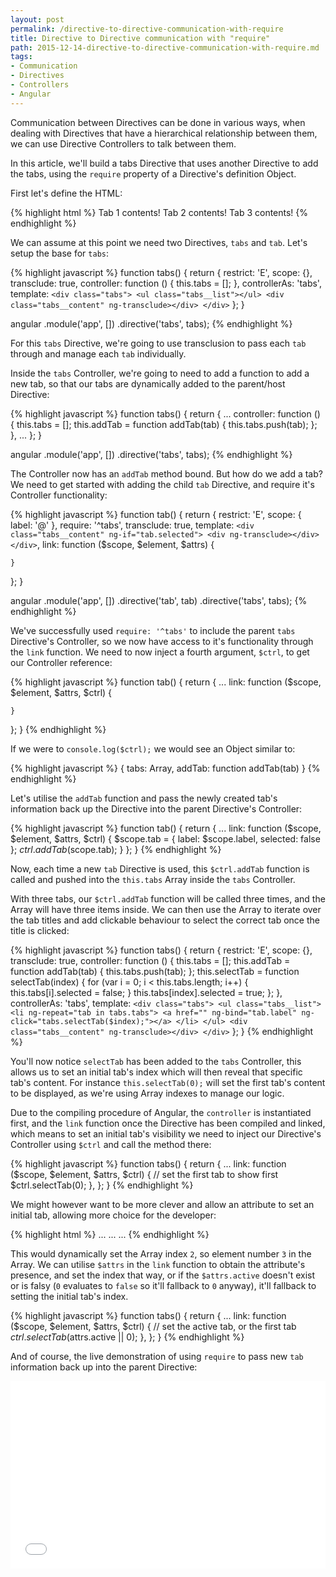 ```yaml
---
layout: post
permalink: /directive-to-directive-communication-with-require
title: Directive to Directive communication with "require"
path: 2015-12-14-directive-to-directive-communication-with-require.md
tags:
- Communication
- Directives
- Controllers
- Angular
---
```


Communication between Directives can be done in various ways, when dealing with Directives that have a hierarchical relationship between them, we can use Directive Controllers to talk between them.

In this article, we'll build a tabs Directive that uses another Directive to add the tabs, using the `require` property of a Directive's definition Object.

First let's define the HTML:

{% highlight html %}
<tabs>
  <tab label="Tab 1">
    Tab 1 contents!
   </tab>
   <tab label="Tab 2">
    Tab 2 contents!
   </tab>
   <tab label="Tab 3">
    Tab 3 contents!
   </tab>
</tabs>
{% endhighlight %}

We can assume at this point we need two Directives, `tabs` and `tab`. Let's setup the base for `tabs`:

{% highlight javascript %}
function tabs() {
  return {
    restrict: 'E',
    scope: {},
    transclude: true,
    controller: function () {
      this.tabs = [];
    },
    controllerAs: 'tabs',
    template: `
      <div class="tabs">
        <ul class="tabs__list"></ul>
        <div class="tabs__content" ng-transclude></div>
      </div>
    `
  };
}

angular
  .module('app', [])
  .directive('tabs', tabs);
{% endhighlight %}

For this `tabs` Directive, we're going to use transclusion to pass each `tab` through and manage each `tab` individually.

Inside the `tabs` Controller, we're going to need to add a function to add a new tab, so that our tabs are dynamically added to the parent/host Directive:

{% highlight javascript %}
function tabs() {
  return {
    ...
    controller: function () {
      this.tabs = [];
      this.addTab = function addTab(tab) {
        this.tabs.push(tab);
      };
    },
    ...
  };
}

angular
  .module('app', [])
  .directive('tabs', tabs);
{% endhighlight %}

The Controller now has an `addTab` method bound. But how do we add a tab? We need to get started with adding the child `tab` Directive, and require it's Controller functionality:

{% highlight javascript %}
function tab() {
  return {
    restrict: 'E',
    scope: {
      label: '@'
    },
    require: '^tabs',
    transclude: true,
    template: `
      <div class="tabs__content" ng-if="tab.selected">
        <div ng-transclude></div>
      </div>
    `,
    link: function ($scope, $element, $attrs) {
      
    }
  };
}

angular
  .module('app', [])
  .directive('tab', tab)
  .directive('tabs', tabs);
{% endhighlight %}

We've successfully used `require: '^tabs'` to include the parent `tabs` Directive's Controller, so we now have access to it's functionality through the `link` function. We need to now inject a fourth argument, `$ctrl`, to get our Controller reference:

{% highlight javascript %}
function tab() {
  return {
    ...
    link: function ($scope, $element, $attrs, $ctrl) {
      
    }
  };
}
{% endhighlight %}

If we were to `console.log($ctrl);` we would see an Object similar to:

{% highlight javascript %}
{
  tabs: Array,
  addTab: function addTab(tab)
}
{% endhighlight %}

Let's utilise the `addTab` function and pass the newly created tab's information back up the Directive into the parent Directive's Controller:

{% highlight javascript %}
function tab() {
  return {
    ...
    link: function ($scope, $element, $attrs, $ctrl) {
      $scope.tab = {
        label: $scope.label,
        selected: false
      };
      $ctrl.addTab($scope.tab);
    }
  };
}
{% endhighlight %}

Now, each time a new `tab` Directive is used, this `$ctrl.addTab` function is called and pushed into the `this.tabs` Array inside the `tabs` Controller.

With three tabs, our `$ctrl.addTab` function will be called three times, and the Array will have three items inside. We can then use the Array to iterate over the tab titles and add clickable behaviour to select the correct tab once the title is clicked:

{% highlight javascript %}
function tabs() {
  return {
    restrict: 'E',
    scope: {},
    transclude: true,
    controller: function () {
      this.tabs = [];
      this.addTab = function addTab(tab) {
        this.tabs.push(tab);
      };
      this.selectTab = function selectTab(index) {
        for (var i = 0; i < this.tabs.length; i++) {
          this.tabs[i].selected = false;
        }
        this.tabs[index].selected = true;
      };
    },
    controllerAs: 'tabs',
    template: `
      <div class="tabs">
        <ul class="tabs__list">
          <li ng-repeat="tab in tabs.tabs">
            <a href="" ng-bind="tab.label" ng-click="tabs.selectTab($index);"></a>
          </li>
        </ul>
        <div class="tabs__content" ng-transclude></div>
      </div>
    `
  };
}
{% endhighlight %}

You'll now notice `selectTab` has been added to the `tabs` Controller, this allows us to set an initial tab's index which will then reveal that specific tab's content. For instance `this.selectTab(0);` will set the first tab's content to be displayed, as we're using Array indexes to manage our logic.

Due to the compiling procedure of Angular, the `controller` is instantiated first, and the `link` function once the Directive has been compiled and linked, which means to set an initial tab's visibility we need to inject our Directive's Controller using `$ctrl` and call the method there:

{% highlight javascript %}
function tabs() {
  return {
    ...
    link: function ($scope, $element, $attrs, $ctrl) {
      // set the first tab to show first
      $ctrl.selectTab(0);
    },
  };
}
{% endhighlight %}

We might however want to be more clever and allow an attribute to set an initial tab, allowing more choice for the developer:

{% highlight html %}
<tabs active="2">
  <tab>...</tab>
  <tab>...</tab>
  <tab>...</tab>
</tabs>
{% endhighlight %}

This would dynamically set the Array index `2`, so element number `3` in the Array. We can utilise `$attrs` in the `link` function to obtain the attribute's presence, and set the index that way, or if the `$attrs.active` doesn't exist or is falsy (`0` evaluates to `false` so it'll fallback to `0` anyway), it'll fallback to setting the initial tab's index.

{% highlight javascript %}
function tabs() {
  return {
    ...
    link: function ($scope, $element, $attrs, $ctrl) {
      // set the active tab, or the first tab
      $ctrl.selectTab($attrs.active || 0);
    },
  };
}
{% endhighlight %}

And of course, the live demonstration of using `require` to pass new `tab` information back up into the parent Directive:

<iframe width="100%" height="300" src="//jsfiddle.net/toddmotto/4comjcdm/embedded/result,js,html" allowfullscreen="allowfullscreen" frameborder="0"></iframe>
